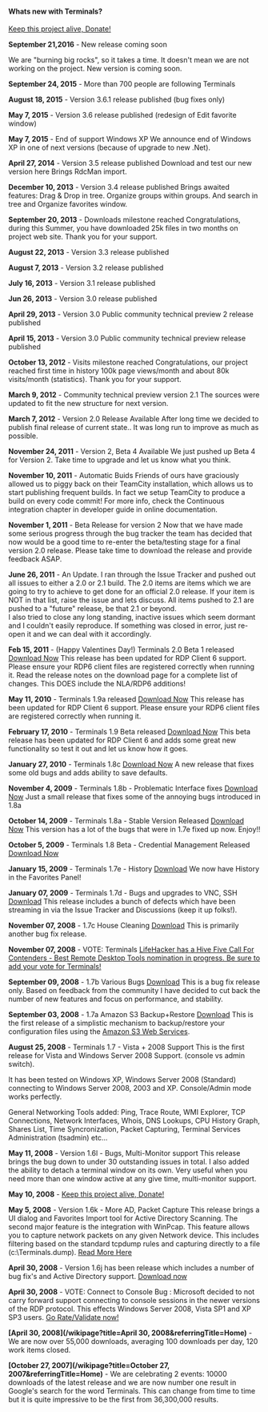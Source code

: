 #### Whats new with Terminals?      
[Keep this project alive, Donate!](https://www.paypal.com/row/cgi-bin/webscr?cmd=_xclick&business=rob@mscorlib.com&item_name=Terminals+Donations&currency_code=CAD&amount=25.00)

**September 21,2016** - New release coming soon

We are "burning big rocks", so it takes a time. It doesn't mean we are not working on the project. New version is coming soon.

**September 24, 2015** - More than 700 people are following Terminals

**August 18, 2015** - Version 3.6.1 release published
(bug fixes only)

**May 7, 2015** - Version 3.6 release published
(redesign of Edit favorite window)

**May 7, 2015** - End of support Windows XP
We announce end of Windows XP in one of next versions (because of upgrade to new .Net).

**April 27, 2014** - Version 3.5 release published
Download and test our new version here
Brings RdcMan import.

**December 10, 2013** - Version 3.4 release published
Brings awaited features: Drag & Drop in tree. Organize groups within groups. And search in tree and Organize favorites window.

**September 20, 2013** - Downloads milestone reached
Congratulations, during this Summer, you have downloaded 25k files in two months on project web site.
Thank you for your support. 

**August 22, 2013** - Version 3.3 release published

**August 7, 2013** - Version 3.2 release published

**July 16, 2013** - Version 3.1 release published

**Jun 26, 2013** - Version 3.0 release published

**April 29, 2013** - Version 3.0 Public community technical preview 2 release published

**April 15, 2013** - Version 3.0 Public community technical preview release published

**October 13, 2012** - Visits milestone reached
Congratulations, our project reached first time in history 100k page views/month and about 80k visits/month (statistics).
Thank you for your support.

**March 9, 2012** - Community technical preview version 2.1
The sources were updated to fit the new structure for next version.
 
**March 7, 2012** - Version 2.0 Release Available
After long time we decided to publish final release of current state.. It was long run to improve as much as possible.

**November 24, 2011** - Version 2, Beta 4 Available
We just pushed up Beta 4 for Version 2.  Take time to upgrade and let us know what you think.
 
**November 10, 2011** - Automatic Buids
Friends of ours have graciously allowed us to piggy back on their TeamCity installation, which allows us to start publishing frequent builds. In fact we setup TeamCity to produce a build on every code commit! For more info, check the Continuous integration chapter in developer guide in online documentation.
 
**November 1, 2011** - Beta Release for version 2
Now that we have made some serious progress through the bug tracker the team has decided that now would be a good time to re-enter the beta/testing stage for a final version 2.0 release.  Please take time to download the release and provide feedback ASAP.

**June 26, 2011** - An Update.
I ran through the Issue Tracker and pushed out all issues to either a 2.0 or 2.1 build.  The 2.0 items are items which we are going to try to achieve to get done for an official 2.0 release.  If your item is NOT in that list, raise the issue and lets discuss.  All items pushed to 2.1 are pushed to a "future" release, be that 2.1 or beyond.  
I also tried to close any long standing, inactive issues which seem dormant and I couldn't easily reproduce.  If something was closed in error, just re-open it and we can deal with it accordingly.

**Feb 15, 2011** - (Happy Valentines Day!) Terminals 2.0 Beta 1 released
[Download Now](http://terminals.codeplex.com/releases/view/61030)
This release has been updated for RDP Client 6 support. Please ensure your RDP6 client files are registered correctly when running it.  Read the release notes on the download page for a complete list of changes.  This DOES include the NLA/RDP6 additions!

**May 11, 2010** - Terminals 1.9a released
[Download Now](http://terminals.codeplex.com/releases/view/45145)
This release has been updated for RDP Client 6 support. Please ensure your RDP6 client files are registered correctly when running it.

**February 17, 2010** - Terminals 1.9 Beta released
[Download Now](http://terminals.codeplex.com/releases/view/40592)
This beta release has been updated for RDP Client 6 and adds some great new functionality so test it out and let us know how it goes.

**January 27, 2010** - Terminals 1.8c
[Download Now](http://terminals.codeplex.com/Release/ProjectReleases.aspx?ReleaseId=39513)
A new release that fixes some old bugs and adds ability to save defaults.

**November 4, 2009** - Terminals 1.8b - Problematic Interface fixes
[Download Now](http://terminals.codeplex.com/Release/ProjectReleases.aspx?ReleaseId=35391)
Just a small release that fixes some of the annoying bugs introduced in 1.8a

**October 14, 2009** - Terminals 1.8a - Stable Version Released
[Download Now](http://terminals.codeplex.com/Release/ProjectReleases.aspx?ReleaseId=34452)
This version has a lot of the bugs that were in 1.7e fixed up now.   Enjoy!!

**October 5, 2009** - Terminals 1.8 Beta - Credential Management Released
[Download Now](http://terminals.codeplex.com/Release/ProjectReleases.aspx?ReleaseId=33989)

**January 15, 2009** - Terminals 1.7e - History
[Download](http://www.codeplex.com/Terminals/Release/ProjectReleases.aspx?ReleaseId=21809)
We now have History in the Favorites Panel!

**January 07, 2009** - Terminals 1.7d - Bugs and upgrades to VNC, SSH
[Download](http://www.codeplex.com/Terminals/Release/ProjectReleases.aspx?ReleaseId=21480)
This release includes a bunch of defects which have been streaming in via the Issue Tracker and Discussions (keep it up folks!).

**November 07, 2008** - 1.7c House Cleaning
[Download](http://www.codeplex.com/Terminals/Release/ProjectReleases.aspx?ReleaseId=19156)
This is primarily another bug fix release.

**November 07, 2008** - VOTE: Terminals
[LifeHacker has a Hive Five Call For Contenders  - Best Remote Desktop Tools nomination in progress.  Be sure to add your vote for Terminals!](http://lifehacker.com/5078885/best-remote-desktop-tools)

**September 09, 2008** - 1.7b Various Bugs
[Download](http://www.codeplex.com/Terminals/Release/ProjectReleases.aspx?ReleaseId=17171)
This is a bug fix release only. Based on feedback from the community I have decided to cut back the number of new features and focus on performance, and stability.


**September 03, 2008** - 1.7a Amazon S3 Backup+Restore  [Download](http://www.codeplex.com/Terminals/Release/ProjectReleases.aspx?ReleaseId=16985)
This is the first release of a simplistic mechanism to backup/restore your configuration files using the [Amazon S3 Web Services](https://aws-portal.amazon.com/gp/aws/developer/registration/index.html/103-7399647-0537426?).


**August 25, 2008** - Terminals 1.7 - Vista + 2008 Support 
This is the first release for Vista and Windows Server 2008 Support. (console vs admin switch).

It has been tested on Windows XP, Windows Server 2008 (Standard) connecting to Windows Server 2008, 2003 and XP. Console/Admin mode works perfectly.

General Networking Tools added:
Ping, Trace Route, WMI Explorer, TCP Connections, Network Interfaces, Whois, DNS Lookups, CPU History Graph, Shares List, Time Syncronization, Packet Capturing, Terminal Services Administration (tsadmin) etc...

**May 11, 2008** - Version 1.6l - Bugs, Multi-Monitor support
This release brings the bug down to under 30 outstanding issues in total.  I also added the ability to detach a terminal window on its own.  Very useful when you need more than one window active at any give time, multi-monitor support.

**May 10, 2008** - [Keep this project alive, Donate!](https://www.paypal.com/row/cgi-bin/webscr?cmd=_xclick&business=rob@mscorlib.com&item_name=Terminals+Donations&currency_code=CAD&amount=25.00)

**May 5, 2008** - Version 1.6k - More AD, Packet Capture
This release brings a UI dialog and Favorites Import tool for Active Directory Scanning.  The second major feature is the integration with WinPcap.  This feature allows you to capture network packets on any given Network device.  This includes filtering based on the standard tcpdump rules and capturing directly to a file (c:\Terminals.dump).  [Read More Here](https://www.codeplex.com/Release/ProjectReleases.aspx?ProjectName=Terminals&ReleaseId=13154)

**April 30, 2008** - Version 1.6j has been release which includes a number of bug fix's and Active Directory support.  [Download now](http://www.codeplex.com/Terminals/Release/ProjectReleases.aspx)

**April 30, 2008** - VOTE:  Connect to Console Bug : Microsoft decided to not carry forward support connecting to console sessions in the newer versions of the RDP protocol.  This effects Windows Server 2008, Vista SP1 and XP SP3 users. [Go Rate/Validate now!](https://connect.microsoft.com/WindowsServerFeedback/feedback/ViewFeedback.aspx?FeedbackID=341289)

**[April 30, 2008](/wikipage?title=April 30, 2008&referringTitle=Home)** - We are now over 55,000 downloads, averaging 100 downloads per day, 120 work items closed.

**[October 27, 2007](/wikipage?title=October 27, 2007&referringTitle=Home)** - We are celebrating 2 events: 10000 downloads of the latest release and we are now number one result in Google's search for the word Terminals. This can change from time to time but it is quite impressive to be the first from 36,300,000 results.